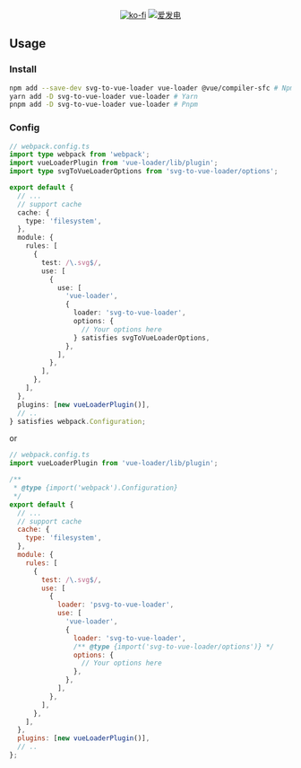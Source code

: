 <!-- markdownlint-disable MD033 MD041 -->

<div align="center">

[![ko-fi](https://ko-fi.com/img/githubbutton_sm.svg)](https://ko-fi.com/S6S8L8OOP)
[![爱发电](https://img.shields.io/badge/%E7%88%B1%E5%8F%91%E7%94%B5_Afdian-946CE6?style=for-the-badge)](https://ifdian.net/a/SharpIce)

</div>

## Usage

### Install

```bash
npm add --save-dev svg-to-vue-loader vue-loader @vue/compiler-sfc # Npm
yarn add -D svg-to-vue-loader vue-loader # Yarn
pnpm add -D svg-to-vue-loader vue-loader # Pnpm
```

### Config

```typescript
// webpack.config.ts
import type webpack from 'webpack';
import vueLoaderPlugin from 'vue-loader/lib/plugin';
import type svgToVueLoaderOptions from 'svg-to-vue-loader/options';

export default {
  // ...
  // support cache
  cache: {
    type: 'filesystem',
  },
  module: {
    rules: [
      {
        test: /\.svg$/,
        use: [
          {
            use: [
              'vue-loader',
              {
                loader: 'svg-to-vue-loader',
                options: {
                  // Your options here
                } satisfies svgToVueLoaderOptions,
              },
            ],
          },
        ],
      },
    ],
  },
  plugins: [new vueLoaderPlugin()],
  // ..
} satisfies webpack.Configuration;
```

or

```javascript
// webpack.config.ts
import vueLoaderPlugin from 'vue-loader/lib/plugin';

/**
 * @type {import('webpack').Configuration}
 */
export default {
  // ...
  // support cache
  cache: {
    type: 'filesystem',
  },
  module: {
    rules: [
      {
        test: /\.svg$/,
        use: [
          {
            loader: 'psvg-to-vue-loader',
            use: [
              'vue-loader',
              {
                loader: 'svg-to-vue-loader',
                /** @type {import('svg-to-vue-loader/options')} */
                options: {
                  // Your options here
                },
              },
            ],
          },
        ],
      },
    ],
  },
  plugins: [new vueLoaderPlugin()],
  // ..
};
```

